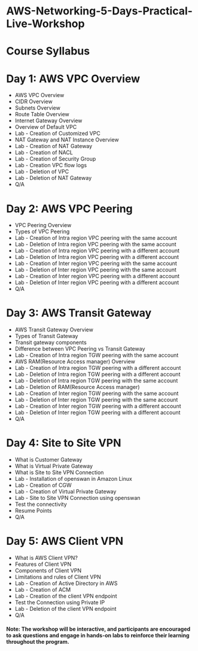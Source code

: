 # AWS-Networking-5-Days-Practical-Live-Workshop


# Course Syllabus
# Day 1: AWS VPC Overview
+  AWS VPC Overview
+  CIDR Overview
+  Subnets Overview
+  Route Table Overview
+  Internet Gateway Overview
+  Overview of Default VPC
+  Lab - Creation of Customized VPC
+  NAT Gateway and NAT Instance Overview
+  Lab - Creation of NAT Gateway
+  Lab - Creation of NACL
+  Lab - Creation of Security Group
+  Lab - Creation VPC flow logs
+  Lab - Deletion of VPC
+  Lab - Deletion of NAT Gateway
+  Q/A
  
# Day 2: AWS VPC Peering
+  VPC Peering Overview
+  Types of VPC Peering
+  Lab - Creation of Intra region VPC peering with the same account
+  Lab - Deletion of Intra region VPC peering with the same account
+  Lab - Creation of Intra region VPC peering with a different account
+  Lab - Deletion of Intra region VPC peering with a different account
+  Lab - Creation of Inter region VPC peering with the same account
+  Lab - Deletion of Inter region VPC peering with the same account
+  Lab - Creation of Inter region VPC peering with a different account
+  Lab - Deletion of Inter region VPC peering with a different account
+  Q/A

# Day 3: AWS Transit Gateway

+  AWS Transit Gateway Overview
+  Types of Transit Gateway
+  Transit gateway components
+  Difference between VPC Peering vs Transit Gateway
+  Lab - Creation of Intra region TGW peering with the same account
+  AWS RAM(Resource Access manager) Overview
+  Lab - Creation of Intra region TGW peering with a different account
+  Lab - Deletion of Intra region TGW peering with a different account
+  Lab - Deletion of Intra region TGW peering with the same account
+  Lab - Deletion of RAM(Resource Access manager)
+  Lab - Creation of Inter region TGW peering with the same account
+  Lab - Deletion of Inter region TGW peering with the same account
+  Lab - Creation of Inter region TGW peering with a different account
+  Lab - Deletion of Inter region TGW peering with a different account
+  Q/A

# Day 4: Site to Site VPN

+  What is Customer Gateway
+  What is Virtual Private Gateway
+  What is Site to Site VPN Connection
+  Lab - Installation of openswan in Amazon Linux
+  Lab - Creation of CGW
+  Lab - Creation of Virtual Private Gateway
+  Lab - Site to Site VPN Connection using openswan
+  Test the connectivity
+  Resume Points
+  Q/A

# Day 5: AWS Client VPN

+  What is AWS Client VPN?
+  Features of Client VPN
+  Components of Client VPN
+  Limitations and rules of Client VPN
+  Lab - Creation of Active Directory in AWS
+  Lab - Creation of ACM
+  Lab - Creation of the client VPN endpoint
+  Test the Connection using Private IP
+  Lab - Deletion of the client VPN endpoint
+  Q/A

#### Note: The workshop will be interactive, and participants are encouraged to ask questions and engage in hands-on labs to reinforce their learning throughout the program.
